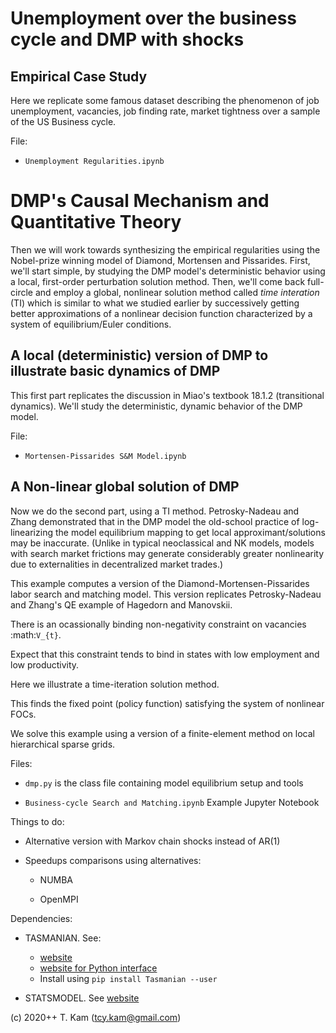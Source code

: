Unemployment over the business cycle and DMP with shocks
========================================================

Empirical Case Study
--------------------
Here we replicate some famous dataset describing the phenomenon of job unemployment, vacancies, job finding rate, market tightness over a sample of the US Business cycle.

File: 

* ``Unemployment Regularities.ipynb``



DMP's Causal Mechanism and Quantitative Theory
==============================================

Then we will work towards synthesizing the empirical regularities using the Nobel-prize winning model of Diamond, Mortensen and Pissarides. First, we'll start simple, by studying the DMP model's deterministic behavior using a local, first-order perturbation solution method. Then, we'll come back full-circle and employ a global, nonlinear solution method called *time interation* (TI) which is similar to what we studied earlier by successively getting better approximations of a nonlinear decision function characterized by a system of equilibrium/Euler conditions.

A local (deterministic) version of DMP to illustrate basic dynamics of DMP
--------------------------------------------------------------------------

This first part replicates the discussion in Miao's textbook 18.1.2 (transitional dynamics). We'll study the deterministic, dynamic behavior of the DMP model.

File: 

* `Mortensen-Pissarides S&M Model.ipynb`

A Non-linear global solution of DMP
-----------------------------------

Now we do the second part, using a TI method. Petrosky-Nadeau and Zhang demonstrated that in the DMP model the old-school practice of log-linearizing the model equilibrium mapping to get local approximant/solutions may be inaccurate. (Unlike in typical neoclassical and NK models, models with search market frictions may generate considerably greater nonlinearity due to externalities in decentralized market trades.)

This example computes a version of the Diamond-Mortensen-Pissarides labor search and matching model.
This version replicates Petrosky-Nadeau and Zhang's QE example of Hagedorn and Manovskii.

There is an ocassionally binding non-negativity constraint on vacancies :math:`V_{t}`.

Expect that this constraint tends to bind in states with low employment and low productivity.

Here we illustrate a time-iteration solution method.

This finds the fixed point (policy function) satisfying the system of nonlinear FOCs.

We solve this example using a version of a finite-element method on local hierarchical sparse grids.

Files:

* ``dmp.py`` is the class file containing model equilibrium setup and tools

* ``Business-cycle Search and Matching.ipynb`` Example Jupyter Notebook

Things to do:

* Alternative version with Markov chain shocks instead of AR(1)

* Speedups comparisons using alternatives:

	* NUMBA
	
	* OpenMPI

Dependencies:

* TASMANIAN. See:

	* [website](https://tasmanian.ornl.gov/) 
	* [website for Python interface](https://pypi.org/project/Tasmanian/)
	* Install using ``pip install Tasmanian --user``

* STATSMODEL. See [website](https://www.statsmodels.org/)

(c) 2020++ T. Kam (tcy.kam@gmail.com)
